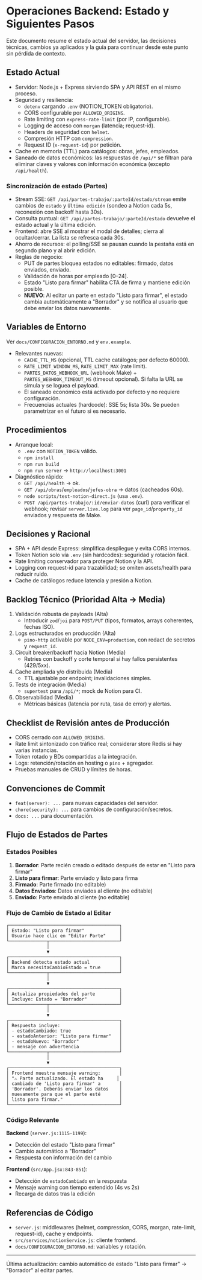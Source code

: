 # Operaciones Backend: Estado y Siguientes Pasos

Este documento resume el estado actual del servidor, las decisiones técnicas, cambios ya aplicados y la guía para continuar desde este punto sin pérdida de contexto.

## Estado Actual
- Servidor: Node.js + Express sirviendo SPA y API REST en el mismo proceso.
- Seguridad y resiliencia:
  - `dotenv` cargando `.env` (NOTION_TOKEN obligatorio).
  - CORS configurable por `ALLOWED_ORIGINS`.
  - Rate limiting con `express-rate-limit` (por IP, configurable).
  - Logging de acceso con `morgan` (latencia; request-id).
  - Headers de seguridad con `helmet`.
  - Compresión HTTP con `compression`.
  - Request ID (`x-request-id`) por petición.
- Cache en memoria (TTL) para catálogos: obras, jefes, empleados.
- Saneado de datos económicos: las respuestas de `/api/*` se filtran para eliminar claves y valores con información económica (excepto `/api/health`).

### Sincronización de estado (Partes)
- Stream SSE: `GET /api/partes-trabajo/:parteId/estado/stream` emite cambios de `estado` y `Última edición` (sondeo a Notion cada 5s, reconexión con backoff hasta 30s).
- Consulta puntual: `GET /api/partes-trabajo/:parteId/estado` devuelve el estado actual y la última edición.
- Frontend: abre SSE al mostrar el modal de detalles; cierra al ocultar/cerrar. La lista se refresca cada 30s.
- Ahorro de recursos: el polling/SSE se pausan cuando la pestaña está en segundo plano y al abrir edición.
- Reglas de negocio:
  - PUT de partes bloquea estados no editables: firmado, datos enviados, enviado.
  - Validación de horas por empleado [0–24].
  - Estado "Listo para firmar" habilita CTA de firma y mantiene edición posible.
  - **NUEVO**: Al editar un parte en estado "Listo para firmar", el estado cambia automáticamente a "Borrador" y se notifica al usuario que debe enviar los datos nuevamente.

## Variables de Entorno
Ver `docs/CONFIGURACION_ENTORNO.md` y `env.example`.
- Relevantes nuevas:
  - `CACHE_TTL_MS` (opcional, TTL cache catálogos; por defecto 60000).
  - `RATE_LIMIT_WINDOW_MS`, `RATE_LIMIT_MAX` (rate limit).
  - `PARTES_DATOS_WEBHOOK_URL` (webhook Make) + `PARTES_WEBHOOK_TIMEOUT_MS` (timeout opcional). Si falta la URL se simula y se loguea el payload.
  - El saneado económico está activado por defecto y no requiere configuración.
  - Frecuencias actuales (hardcode): SSE 5s; lista 30s. Se pueden parametrizar en el futuro si es necesario.

## Procedimientos
- Arranque local:
  - `.env` con `NOTION_TOKEN` válido.
  - `npm install`
  - `npm run build`
  - `npm run server` → `http://localhost:3001`
- Diagnóstico rápido:
  - `GET /api/health` → ok.
  - `GET /api/obras`/`empleados`/`jefes-obra` → datos (cacheados 60s).
  - `node scripts/test-notion-direct.js` (usa `.env`).
  - `POST /api/partes-trabajo/:id/enviar-datos` (curl) para verificar el webhook; revisar `server.live.log` para ver `page_id`/`property_id` enviados y respuesta de Make.

## Decisiones y Racional
- SPA + API desde Express: simplifica despliegue y evita CORS internos.
- Token Notion solo vía `.env` (sin hardcodes): seguridad y rotación fácil.
- Rate limiting conservador para proteger Notion y la API.
- Logging con request-id para trazabilidad; se omiten assets/health para reducir ruido.
- Cache de catálogos reduce latencia y presión a Notion.

## Backlog Técnico (Prioridad Alta → Media)
1) Validación robusta de payloads (Alta)
   - Introducir `zod`/`joi` para `POST/PUT` (tipos, formatos, arrays coherentes, fechas ISO).
2) Logs estructurados en producción (Alta)
   - `pino-http` activable por `NODE_ENV=production`, con redact de secretos y `request_id`.
3) Circuit breaker/backoff hacia Notion (Media)
   - Retries con backoff y corte temporal si hay fallos persistentes (429/5xx).
4) Cache ampliada y/o distribuida (Media)
   - TTL ajustable por endpoint; invalidaciones simples.
5) Tests de integración (Media)
   - `supertest` para `/api/*`; mock de Notion para CI.
6) Observabilidad (Media)
   - Métricas básicas (latencia por ruta, tasa de error) y alertas.

## Checklist de Revisión antes de Producción
- CORS cerrado con `ALLOWED_ORIGINS`.
- Rate limit sintonizado con tráfico real; considerar store Redis si hay varias instancias.
- Token rotado y BDs compartidas a la integración.
- Logs: retención/rotación en hosting o `pino` + agregador.
- Pruebas manuales de CRUD y límites de horas.

## Convenciones de Commit
- `feat(server): ...` para nuevas capacidades del servidor.
- `chore(security): ...` para cambios de configuración/secretos.
- `docs: ...` para documentación.

## Flujo de Estados de Partes

### Estados Posibles
1. **Borrador**: Parte recién creado o editado después de estar en "Listo para firmar"
2. **Listo para firmar**: Parte enviado y listo para firma
3. **Firmado**: Parte firmado (no editable)
4. **Datos Enviados**: Datos enviados al cliente (no editable)
5. **Enviado**: Parte enviado al cliente (no editable)

### Flujo de Cambio de Estado al Editar
```
┌─────────────────────────────────────────┐
│ Estado: "Listo para firmar"             │
│ Usuario hace clic en "Editar Parte"     │
└──────────────┬──────────────────────────┘
               │
               ▼
┌─────────────────────────────────────────┐
│ Backend detecta estado actual           │
│ Marca necesitaCambioEstado = true       │
└──────────────┬──────────────────────────┘
               │
               ▼
┌─────────────────────────────────────────┐
│ Actualiza propiedades del parte         │
│ Incluye: Estado = "Borrador"            │
└──────────────┬──────────────────────────┘
               │
               ▼
┌─────────────────────────────────────────┐
│ Respuesta incluye:                      │
│ - estadoCambiado: true                  │
│ - estadoAnterior: "Listo para firmar"   │
│ - estadoNuevo: "Borrador"               │
│ - mensaje con advertencia               │
└──────────────┬──────────────────────────┘
               │
               ▼
┌─────────────────────────────────────────┐
│ Frontend muestra mensaje warning:       │
│ "⚠️ Parte actualizado. El estado ha     │
│ cambiado de 'Listo para firmar' a       │
│ 'Borrador'. Deberás enviar los datos    │
│ nuevamente para que el parte esté       │
│ listo para firmar."                     │
└─────────────────────────────────────────┘
```

### Código Relevante
**Backend** (`server.js:1115-1199`):
- Detección del estado "Listo para firmar"
- Cambio automático a "Borrador"
- Respuesta con información del cambio

**Frontend** (`src/App.jsx:843-851`):
- Detección de `estadoCambiado` en la respuesta
- Mensaje warning con tiempo extendido (4s vs 2s)
- Recarga de datos tras la edición

## Referencias de Código
- `server.js`: middlewares (helmet, compression, CORS, morgan, rate-limit, request-id), cache y endpoints.
- `src/services/notionService.js`: cliente frontend.
- `docs/CONFIGURACION_ENTORNO.md`: variables y rotación.

---
Última actualización: cambio automático de estado "Listo para firmar" → "Borrador" al editar partes.
